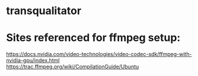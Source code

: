 # transqualitator

# Sites referenced for ffmpeg setup:
https://docs.nvidia.com/video-technologies/video-codec-sdk/ffmpeg-with-nvidia-gpu/index.html
https://trac.ffmpeg.org/wiki/CompilationGuide/Ubuntu
